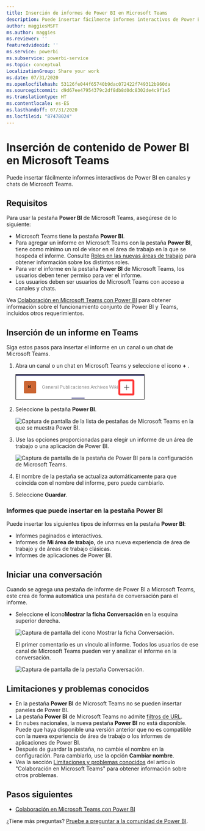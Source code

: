 ```yaml
---
title: Inserción de informes de Power BI en Microsoft Teams
description: Puede insertar fácilmente informes interactivos de Power BI en canales y chats de Microsoft Teams. .
author: maggiesMSFT
ms.author: maggies
ms.reviewer: ''
featuredvideoid: ''
ms.service: powerbi
ms.subservice: powerbi-service
ms.topic: conceptual
LocalizationGroup: Share your work
ms.date: 07/31/2020
ms.openlocfilehash: 53126fe044f65740b9dac072422f749312b960da
ms.sourcegitcommit: d9d67ee47954379c2df8db8d0dc8302de4c9f1e5
ms.translationtype: HT
ms.contentlocale: es-ES
ms.lasthandoff: 07/31/2020
ms.locfileid: "87478024"
---
```

# <a name="embed-power-bi-content-in-microsoft-teams"></a>Inserción de contenido de Power BI en Microsoft Teams

Puede insertar fácilmente informes interactivos de Power BI en canales y chats de Microsoft Teams. 

## <a name="requirements"></a>Requisitos

Para usar la pestaña **Power BI** de Microsoft Teams, asegúrese de lo siguiente:

- Microsoft Teams tiene la pestaña **Power BI**.
- Para agregar un informe en Microsoft Teams con la pestaña **Power BI**, tiene como mínimo un rol de visor en el área de trabajo en la que se hospeda el informe. Consulte [Roles en las nuevas áreas de trabajo](service-new-workspaces.md#roles-in-the-new-workspaces) para obtener información sobre los distintos roles.
- Para ver el informe en la pestaña **Power BI** de Microsoft Teams, los usuarios deben tener permiso para ver el informe.
- Los usuarios deben ser usuarios de Microsoft Teams con acceso a canales y chats.

Vea [Colaboración en Microsoft Teams con Power BI](service-embed-report-microsoft-teams.md) para obtener información sobre el funcionamiento conjunto de Power BI y Teams, incluidos otros requerimientos.

## <a name="embed-a-report-in-teams"></a>Inserción de un informe en Teams

Siga estos pasos para insertar el informe en un canal o un chat de Microsoft Teams.

1. Abra un canal o un chat en Microsoft Teams y seleccione el icono **+** .

    ![Captura de pantalla de la adición de una pestaña a un canal o chat.](media/service-embed-report-microsoft-teams/service-embed-report-microsoft-teams-add.png)

1. Seleccione la pestaña **Power BI**.

    ![Captura de pantalla de la lista de pestañas de Microsoft Teams en la que se muestra Power BI.](media/service-embed-report-microsoft-teams/service-embed-report-microsoft-teams-tab.png)

1. Use las opciones proporcionadas para elegir un informe de un área de trabajo o una aplicación de Power BI.

    ![Captura de pantalla de la pestaña de Power BI para la configuración de Microsoft Teams.](media/service-embed-report-microsoft-teams/service-embed-report-microsoft-teams-tab-settings.png)

1. El nombre de la pestaña se actualiza automáticamente para que coincida con el nombre del informe, pero puede cambiarlo.

1. Seleccione **Guardar**.

### <a name="reports-you-can-embed-on-the-power-bi-tab"></a>Informes que puede insertar en la pestaña Power BI

Puede insertar los siguientes tipos de informes en la pestaña **Power BI**:

- Informes paginados e interactivos.
- Informes de **Mi área de trabajo**, de una nueva experiencia de área de trabajo y de áreas de trabajo clásicas.
- Informes de aplicaciones de Power BI.

## <a name="start-a-conversation"></a>Iniciar una conversación

Cuando se agrega una pestaña de informe de Power BI a Microsoft Teams, este crea de forma automática una pestaña de conversación para el informe.

- Seleccione el icono**Mostrar la ficha Conversación** en la esquina superior derecha.

    ![Captura de pantalla del icono Mostrar la ficha Conversación.](media/service-embed-report-microsoft-teams/power-bi-teams-conversation-icon.png)

    El primer comentario es un vínculo al informe. Todos los usuarios de ese canal de Microsoft Teams pueden ver y analizar el informe en la conversación.

    ![Captura de pantalla de la pestaña Conversación.](media/service-embed-report-microsoft-teams/power-bi-teams-conversation-tab.png)

## <a name="known-issues-and-limitations"></a>Limitaciones y problemas conocidos

- En la pestaña **Power BI** de Microsoft Teams no se pueden insertar paneles de Power BI.
- La pestaña **Power BI** de Microsoft Teams no admite [filtros de URL](service-url-filters.md).
- En nubes nacionales, la nueva pestaña **Power BI** no está disponible. Puede que haya disponible una versión anterior que no es compatible con la nueva experiencia de área de trabajo o los informes de aplicaciones de Power BI.
- Después de guardar la pestaña, no cambie el nombre en la configuración. Para cambiarlo, use la opción **Cambiar nombre**.
- Vea la sección [Limitaciones y problemas conocidos](service-collaborate-microsoft-teams.md#known-issues-and-limitations) del artículo "Colaboración en Microsoft Teams" para obtener información sobre otros problemas.

## <a name="next-steps"></a>Pasos siguientes

- [Colaboración en Microsoft Teams con Power BI](service-collaborate-microsoft-teams.md)

¿Tiene más preguntas? [Pruebe a preguntar a la comunidad de Power BI](https://community.powerbi.com/).
